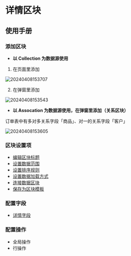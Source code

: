 # 详情区块
## 使用手册

### 添加区块

- **以 Collection 为数据源使用**

1. 在页面里添加

![20240408153707](https://nocobase-docs.oss-cn-beijing.aliyuncs.com/20240408153707.png)

2. 在弹窗里添加

![20240408153543](https://nocobase-docs.oss-cn-beijing.aliyuncs.com/20240408153543.png)

- **以 Assocation 为数据源使用，在弹窗里添加（关系区块）**

订单表中有多对多关系字段「商品」、对一的关系字段「客户」

![20240408153605](https://nocobase-docs.oss-cn-beijing.aliyuncs.com/20240408153605.png)
### 区块设置项

- [编辑区块标题](/handbook/ui/blocks/block-settings/block-title)
- [设置数据范围](/handbook/ui/blocks/block-settings/data-scope)
- [设置排序规则](/handbook/ui/blocks/block-settings/sorting-rule)
- [设置数据加载方式](/handbook/ui/blocks/block-settings/loading-mode)
- [连接数据区块](/handbook/ui/blocks/block-settings/connect-block)
- [保存为区块模板](/handbook/ui/blocks/block-settings/block-template)




### 配置字段
- [详情字段](/handbook/ui/fields/field-settings/common/detail-form-item)

### 配置操作

- 全局操作
- 行操作

